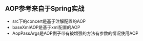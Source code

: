 ## AOP参考来自于Spring实战
* src下的concert是基于注解配置的AOP
* baseXmlAOP是基于xml配置的AOP
* AopPassArgs是AOP例子带有被增强的方法有参数的情况使用AOP
